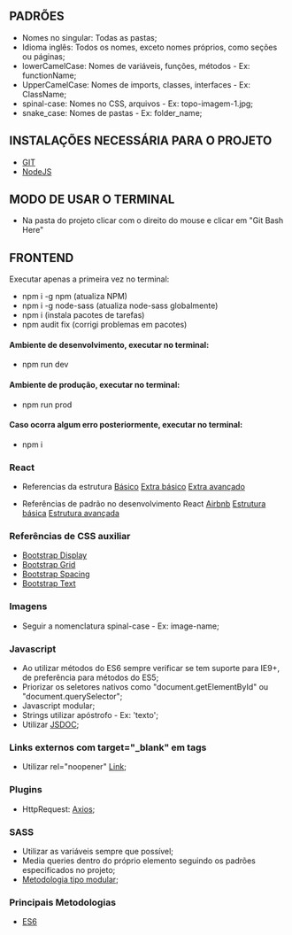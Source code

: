 ## PADRÕES

-   Nomes no singular: Todas as pastas;
-   Idioma inglês: Todos os nomes, exceto nomes próprios, como seções ou páginas;
-   lowerCamelCase: Nomes de variáveis, funções, métodos - Ex: functionName;
-   UpperCamelCase: Nomes de imports, classes, interfaces - Ex: ClassName;
-   spinal-case: Nomes no CSS, arquivos - Ex: topo-imagem-1.jpg;
-   snake_case: Nomes de pastas - Ex: folder_name;

## INSTALAÇÕES NECESSÁRIA PARA O PROJETO

-   [GIT](https://git-scm.com/downloads)
-   [NodeJS](https://nodejs.org/en/download/)

## MODO DE USAR O TERMINAL

-   Na pasta do projeto clicar com o direito do mouse e clicar em "Git Bash Here"

## FRONTEND

Executar apenas a primeira vez no terminal:

-   npm i -g npm (atualiza NPM)
-   npm i -g node-sass (atualiza node-sass globalmente)
-   npm i (instala pacotes de tarefas)
-   npm audit fix (corrigi problemas em pacotes)

#### Ambiente de desenvolvimento, executar no terminal:

-   npm run dev

#### Ambiente de produção, executar no terminal:

-   npm run prod

#### Caso ocorra algum erro posteriormente, executar no terminal:

-   npm i

### React

-   Referencias da estrutura
    [Básico](https://medium.freecodecamp.org/a-complete-react-boilerplate-tutorial-from-zero-to-hero-20023e086c4a)
    [Extra básico](https://www.robinwieruch.de/minimal-react-webpack-babel-setup/)
    [Extra avançado](https://medium.com/@sethalexander/how-to-build-your-own-react-boilerplate-1a97d09337fd)
    
-   Referências de padrão no desenvolvimento React
    [Airbnb](https://github.com/airbnb/javascript/tree/master/react#naming)
    [Estrutura básica](https://hackernoon.com/how-to-structure-your-react-app-98c48e102aad)
    [Estrutura avançada](https://hackernoon.com/the-100-correct-way-to-structure-a-react-app-or-why-theres-no-such-thing-3ede534ef1ed)

### Referências de CSS auxiliar

-   [Bootstrap Display](https://getbootstrap.com/docs/4.3/utilities/display/)
-   [Bootstrap Grid](https://getbootstrap.com/docs/4.3/layout/grid/)
-   [Bootstrap Spacing](https://getbootstrap.com/docs/4.3/utilities/spacing/)
-   [Bootstrap Text](https://getbootstrap.com/docs/4.3/utilities/text/)

### Imagens

-   Seguir a nomenclatura spinal-case - Ex: image-name;

### Javascript

-   Ao utilizar métodos do ES6 sempre verificar se tem suporte para IE9+, de preferência para métodos do ES5;
-   Priorizar os seletores nativos como "document.getElementById" ou "document.querySelector";
-   Javascript modular;
-   Strings utilizar apóstrofo - Ex: 'texto';
-   Utilizar [JSDOC](https://msdn.microsoft.com/pt-br/library/Mt162307.aspx);

### Links externos com target="\_blank" em tags <a/>

-   Utilizar rel="noopener" [Link](https://desenvolvimentoparaweb.com/miscelanea/relnoopener-performance-seguranca/);

### Plugins

-   HttpRequest: [Axios](https://github.com/axios/axios);

### SASS

-   Utilizar as variáveis sempre que possível;
-   Media queries dentro do próprio elemento seguindo os padrões especificados no projeto;
-   [Metodologia tipo modular](https://medium.com/@marcmintel/how-to-use-the-module-pattern-in-your-scss-sass-stylesheets-89fe38a6e1f3);

### Principais Metodologias

-   [ES6](http://es6-features.org/)
